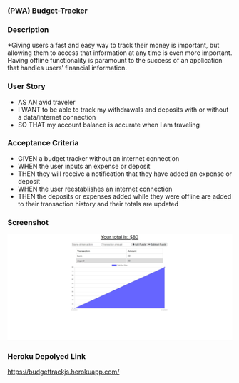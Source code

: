 
### (PWA) Budget-Tracker

### Description

*Giving users a fast and easy way to track their money is important, but allowing them to access that information at any time is even more important. Having offline functionality is paramount to the success of an application that handles users’ financial information.

### User Story
- AS AN avid traveler
- I WANT to be able to track my withdrawals and deposits with or without a data/internet connection
- SO THAT my account balance is accurate when I am traveling 

### Acceptance Criteria
- GIVEN a budget tracker without an internet connection
- WHEN the user inputs an expense or deposit
- THEN they will receive a notification that they have added an expense or deposit
- WHEN the user reestablishes an internet connection
- THEN the deposits or expenses added while they were offline are added to their transaction history and their totals are updated

### Screenshot
![](https://github.com/jhwang2525/budget-tracker/blob/main/models/budget.JPG?raw=true)

### Heroku Depolyed Link
https://budgettrackjs.herokuapp.com/
